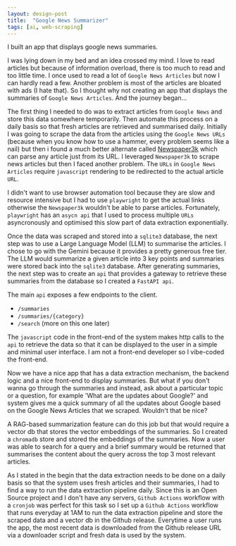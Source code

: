 ```yaml
---
layout: design-post
title:  "Google News Summarizer"
tags: [ai, web-scraping]
---
```


I built an app that displays google news summaries. 

I was lying down in my bed and an idea crossed my mind. I love to read articles but because of information overload, there is too much to read and too little time. I once used to read a lot of `Google News Articles` but now I can hardly read a few. Another problem is most of the articles are bloated with ads (I hate that). So I thought why not creating an app that displays the summaries of `Google News Articles`. And the journey began...

The first thing I needed to do was to extract articles from `Google News` and store this data somewhere temporarily. Then automate this process on a daily basis so that fresh articles are retrieved and summarised daily. Initially I was going to scrape the data from the articles using the `Google News URLs` (because when you know how to use a hammer, every problem seems like a nail) but then i found a much better alternate called [Newspaper3k](https://newspaper.readthedocs.io/en/latest/) which can parse any article just from its URL. I leveraged `Newspaper3k` to scrape news articles but then I faced another problem. The `URLs` in `Google News Articles` require `javascript` rendering to be redirected to the actual article `URL`. 

I didn't want to use browser automation tool because they are slow and resource intensive but I had to use `playwright` to get the actual links otherwise the `Newspaper3k` wouldn't be able to parse articles. Fortunately, `playwright` has an `asycn api` that I used to process multiple `URLs` asyncronously and optimised this slow part of data extraction exponentially.

Once the data was scraped and stored into a `sqlite3` database, the next step was to use a Large Language Model (LLM) to summarise the articles. I chose to go with the Gemini because it provides a pretty generous free tier. The LLM would summarize a given article into 3 key points and summaries were stored back into the `sqlite3` database. After generating summaries, the next step was to create an `api` that provides a gateway to retrieve these summaries from the database so I created a `FastAPI api`.

The main `api` exposes a few endpoints to the client. 
- `/summaries`
- `/summaries/{category}`
- `/search` (more on this one later)

The `javascript` code in the front-end of the system makes http calls to the `api` to retrieve the data so that it can be displayed to the user in a simple and minimal user interface. I am not a front-end developer so I vibe-coded the front-end.

Now we have a nice app that has a data extraction mechanism, the backend logic and a nice front-end to display summaries. But what if you don't wanna go through the summaries and instead, ask about a particular topic or a question, for example 'What are the updates about Google?' and system gives me a quick summary of all the updates about Google based on the Google News Articles that we scraped. Wouldn't that be nice?

A RAG-based summarization feature can do this job but that would require a vector db that stores the vector embeddings of the summaries. So I created a `chromadb` store and stored the embeddings of the summaries. Now a user was able to search for a query and a brief summary would be returned that summarises the content about the query across the top 3 most relevant articles.

As I stated in the begin that the data extraction needs to be done on a daily basis so that the system uses fresh articles and their summaries, I had to find a way to run the data extraction pipeline daily. Since this is an Open Source project and I don't have any servers, `Github Actions` workflow with a `cronjob` was perfect for this task so I set up a `Github Actions` workflow that runs everyday at 1AM to run the data extraction pipeline and store the scraped data and a vector db in the Github release. Everytime a user runs the app, the most recent data is downloaded from the Github release URL via a downloader script and fresh data is used by the system.



